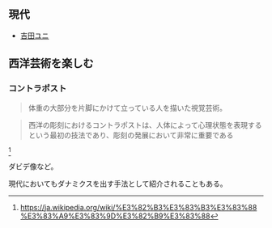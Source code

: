 


## 現代

- [吉田ユニ](http://www.yuni-yoshida.com/)

## 西洋芸術を楽しむ

### コントラポスト

> 体重の大部分を片脚にかけて立っている人を描いた視覚芸術。    

> 西洋の彫刻におけるコントラポストは、人体によって心理状態を表現するという最初の技法であり、彫刻の発展において非常に重要である

[^1]

ダビデ像など。

現代においてもダナミクスを出す手法として紹介されることもある。

[^1]: https://ja.wikipedia.org/wiki/%E3%82%B3%E3%83%B3%E3%83%88%E3%83%A9%E3%83%9D%E3%82%B9%E3%83%88



